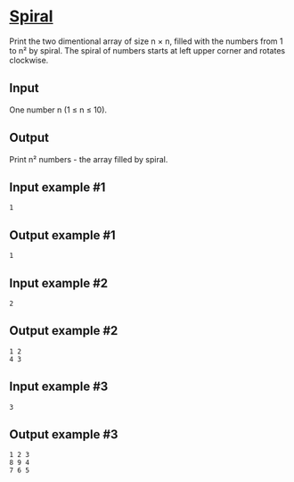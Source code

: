 # [Spiral](https://www.e-olymp.com/en/problems/5057)
Print the two dimentional array of size n × n, filled with the numbers from 1 to n² by spiral. The spiral of numbers starts at left upper corner and rotates clockwise.

## Input
One number n (1 ≤ n ≤ 10).

## Output
Print n² numbers - the array filled by spiral.

## Input example #1
```
1
```

## Output example #1
```
1
```

## Input example #2
```
2
```

## Output example #2
```
1 2
4 3
```

## Input example #3
```
3
```

## Output example #3
```
1 2 3
8 9 4
7 6 5
```
